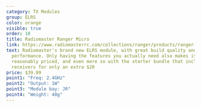 ```yaml
---
category: TX Modules
group: ELRS
color: orange
visible: true
order: 10
title: Radiomaster Ranger Micro
link: https://www.radiomasterrc.com/collections/ranger/products/ranger-micro-2-4ghz-elrs-module
text: Radiomaster's brand new ELRS module, with great build quality and
  performance. Only having the features you actually need also makes it quite
  reasonably priced, and even more so with the starter bundle that includes 3
  receivers for only an extra $20
price: $39.99
point1: "Freq: 2.4GHz"
point2: "Output: 1W"
point3: "Module bay: JR"
point4: "Weight: 48g"
---
```

